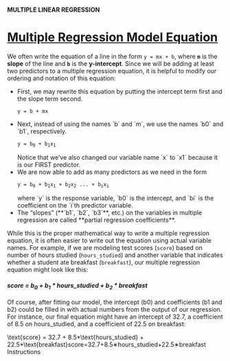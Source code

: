 #### MULTIPLE LINEAR REGRESSION

# [Multiple Regression Model Equation](https://www.codecademy.com/courses/linear-regression-mssp/lessons/stats-multiple-linear-regression/exercises/multiple-regression-model-equation)

We often write the equation of a line in the form `y = mx + b`, where **`m`** is the **slope** of the line and **`b`** is the **y-intercept**. 
Since we will be adding at least two predictors to a multiple regression equation, it is helpful to modify our ordering and notation of this equation:
<ul>
    <li>
        First, we may rewrite this equation by putting the intercept term first and the slope term second.
        <p><code>y = b + mx</code></p>
    </li>
    <li>
        Next, instead of using the names `b` and `m`, we use the names `b0` and `b1`, respectively.
        <p><code>y = b<sub>0</sub> + b<sub>1</sub>x<sub>1</sub></code></p>
        Notice that we’ve also changed our variable name `x` to `x1` because it is our FIRST predictor.
    </li>
    <li>
        We are now able to add as many predictors as we need in the form
        <p><code>y = b<sub>0</sub> + b<sub>1</sub>x<sub>1</sub> + b<sub>2</sub>x<sub>2</sub> ... + b<sub>i</sub>x<sub>i</sub></code></p>
        where `y` is the response variable, `b0` is the intercept, and `bi` is the coefficient on the `i`th predictor variable.
    </li>
    <li>
        The “slopes” (**`b1`, `b2`, `b3`**, etc.) on the variables in multiple regression are called **partial regression coefficients**.
    </li>
</ul>

While this is the proper mathematical way to write a multiple regression equation, it is often easier to write out the equation using actual variable names. 
For example, if we are modeling test scores (`score`) based on number of hours studied (`hours_studied`) 
and another variable that indicates whether a student ate breakfast (`breakfast`), our multiple regression equation might look like this:
<h4>
    <p><em>score = b<sub>0</sub> + b<sub>1</sub> * hours_studied + b<sub>2</sub> * breakfast</em></p>
</h4>

Of course, after fitting our model, the intercept (b0) and coefficients (b1 and b2) could be filled in with actual numbers from the output of our regression. For instance, our final equation might have an intercept of 32.7, a coefficient of 8.5 on hours_studied, and a coefficient of 22.5 on breakfast:

\text{score} = 32.7 + 8.5*\text{hours\_studied} + 22.5*\text{breakfast}score=32.7+8.5∗hours_studied+22.5∗breakfast
Instructions


